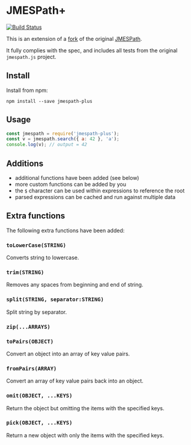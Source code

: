 # JMESPath+

[![Build Status](https://travis-ci.org/daz-is/jmespath-plus.png?branch=master)](https://travis-ci.org/daz-is/jmespath-plus)

This is an extension of a [fork](https://github.com/daz-is/jmespath.js) of the original [JMESPath](http://jmespath.org/).

It fully complies with the spec, and includes all tests
from the original `jmespath.js` project.

## Install

Install from npm:

    npm install --save jmespath-plus

## Usage

```js
const jmespath = require('jmespath-plus');
const v = jmespath.search({ a: 42 }, 'a');
console.log(v); // output = 42
```

## Additions

 - additional functions have been added (see below)
 - more custom functions can be added by you
 - the `$` character can be used within expressions to reference the root
 - parsed expressions can be cached and run against multiple data

## Extra functions

The following extra functions have been added:

### `toLowerCase(STRING)`

Converts string to lowercase.

### `trim(STRING)`

Removes any spaces from beginning and end of string.

### `split(STRING, separator:STRING)`

Split string by separator.

### `zip(...ARRAYS)`

### `toPairs(OBJECT)`

Convert an object into an array of key value pairs.

### `fromPairs(ARRAY)`

Convert an array of key value pairs back into an object.

### `omit(OBJECT, ...KEYS)`

Return the object but omitting the items with the specified keys.

### `pick(OBJECT, ...KEYS)`

Return a new object with only the items with the specified keys.

